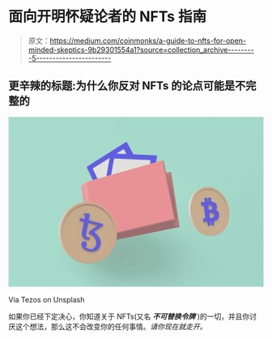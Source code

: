 # 面向开明怀疑论者的 NFTs 指南

> 原文：<https://medium.com/coinmonks/a-guide-to-nfts-for-open-minded-skeptics-9b29301554a1?source=collection_archive---------5----------------------->

## 更辛辣的标题:为什么你反对 NFTs 的论点可能是不完整的

![](img/5a3e9837395ea40a84d622ff90db47d0.png)

Via Tezos on Unsplash

如果你已经下定决心，你知道关于 NFTs(又名 ***不可替换令牌*** )的一切，并且你讨厌这个想法，那么这不会改变你的任何事情。*请你现在就走开。*